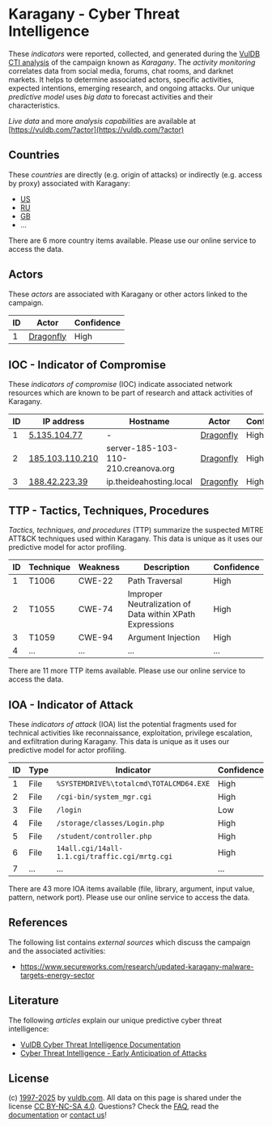 # Karagany - Cyber Threat Intelligence

These _indicators_ were reported, collected, and generated during the [VulDB CTI analysis](https://vuldb.com/?kb.cti) of the campaign known as _Karagany_. The _activity monitoring_ correlates data from social media, forums, chat rooms, and darknet markets. It helps to determine associated actors, specific activities, expected intentions, emerging research, and ongoing attacks. Our unique _predictive model_ uses _big data_ to forecast activities and their characteristics.

_Live data_ and more _analysis capabilities_ are available at [https://vuldb.com/?actor](https://vuldb.com/?actor)

## Countries

These _countries_ are directly (e.g. origin of attacks) or indirectly (e.g. access by proxy) associated with Karagany:

* [US](https://vuldb.com/?country.us)
* [RU](https://vuldb.com/?country.ru)
* [GB](https://vuldb.com/?country.gb)
* ...

There are 6 more country items available. Please use our online service to access the data.

## Actors

These _actors_ are associated with Karagany or other actors linked to the campaign.

ID | Actor | Confidence
-- | ----- | ----------
1 | [Dragonfly](https://vuldb.com/?actor.dragonfly) | High

## IOC - Indicator of Compromise

These _indicators of compromise_ (IOC) indicate associated network resources which are known to be part of research and attack activities of Karagany.

ID | IP address | Hostname | Actor | Confidence
-- | ---------- | -------- | ----- | ----------
1 | [5.135.104.77](https://vuldb.com/?ip.5.135.104.77) | - | [Dragonfly](https://vuldb.com/?actor.dragonfly) | High
2 | [185.103.110.210](https://vuldb.com/?ip.185.103.110.210) | server-185-103-110-210.creanova.org | [Dragonfly](https://vuldb.com/?actor.dragonfly) | High
3 | [188.42.223.39](https://vuldb.com/?ip.188.42.223.39) | ip.theideahosting.local | [Dragonfly](https://vuldb.com/?actor.dragonfly) | High

## TTP - Tactics, Techniques, Procedures

_Tactics, techniques, and procedures_ (TTP) summarize the suspected MITRE ATT&CK techniques used within Karagany. This data is unique as it uses our predictive model for actor profiling.

ID | Technique | Weakness | Description | Confidence
-- | --------- | -------- | ----------- | ----------
1 | T1006 | CWE-22 | Path Traversal | High
2 | T1055 | CWE-74 | Improper Neutralization of Data within XPath Expressions | High
3 | T1059 | CWE-94 | Argument Injection | High
4 | ... | ... | ... | ...

There are 11 more TTP items available. Please use our online service to access the data.

## IOA - Indicator of Attack

These _indicators of attack_ (IOA) list the potential fragments used for technical activities like reconnaissance, exploitation, privilege escalation, and exfiltration during Karagany. This data is unique as it uses our predictive model for actor profiling.

ID | Type | Indicator | Confidence
-- | ---- | --------- | ----------
1 | File | `%SYSTEMDRIVE%\totalcmd\TOTALCMD64.EXE` | High
2 | File | `/cgi-bin/system_mgr.cgi` | High
3 | File | `/login` | Low
4 | File | `/storage/classes/Login.php` | High
5 | File | `/student/controller.php` | High
6 | File | `14all.cgi/14all-1.1.cgi/traffic.cgi/mrtg.cgi` | High
7 | ... | ... | ...

There are 43 more IOA items available (file, library, argument, input value, pattern, network port). Please use our online service to access the data.

## References

The following list contains _external sources_ which discuss the campaign and the associated activities:

* https://www.secureworks.com/research/updated-karagany-malware-targets-energy-sector

## Literature

The following _articles_ explain our unique predictive cyber threat intelligence:

* [VulDB Cyber Threat Intelligence Documentation](https://vuldb.com/?kb.cti)
* [Cyber Threat Intelligence - Early Anticipation of Attacks](https://www.scip.ch/en/?labs.20201022)

## License

(c) [1997-2025](https://vuldb.com/?kb.changelog) by [vuldb.com](https://vuldb.com/?kb.about). All data on this page is shared under the license [CC BY-NC-SA 4.0](https://creativecommons.org/licenses/by-nc-sa/4.0/). Questions? Check the [FAQ](https://vuldb.com/?kb.faq), read the [documentation](https://vuldb.com/?kb) or [contact us](https://vuldb.com/?contact)!
